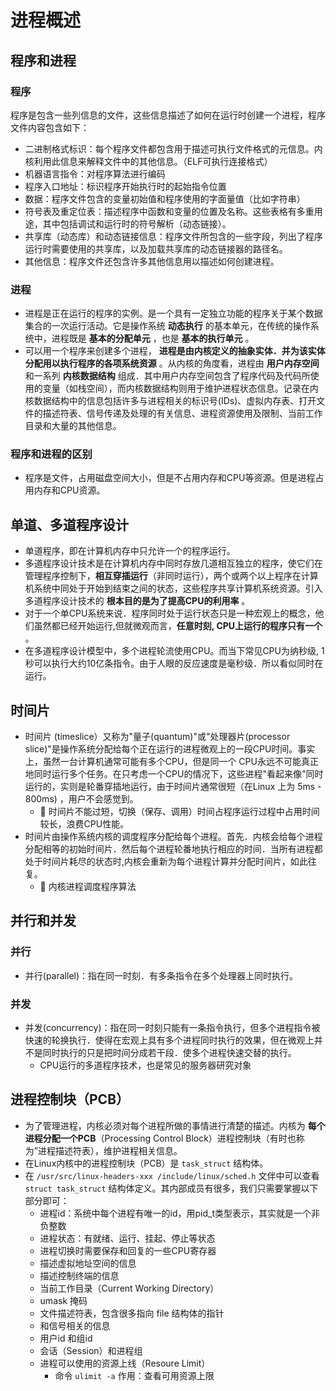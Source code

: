 # 进程概述
## 程序和进程
### 程序
程序是包含一些列信息的文件，这些信息描述了如何在运行时创建一个进程，程序文件内容包含如下：
- 二进制格式标识：每个程序文件都包含用于描述可执行文件格式的元信息。内核利用此信息来解释文件中的其他信息。（ELF可执行连接格式）
- 机器语言指令：对程序算法进行编码
- 程序入口地址：标识程序开始执行时的起始指令位置
- 数据：程序文件包含的变量初始值和程序使用的字面量值（比如字符串）
- 符号表及重定位表：描述程序中函数和变量的位置及名称。这些表格有多重用途，其中包括调试和运行时的符号解析（动态链接）。
- 共享库（动态库）和动态链接信息：程序文件所包含的一些字段，列出了程序运行时需要使用的共享库，以及加载共享库的动态链接器的路径名。
- 其他信息：程序文件还包含许多其他信息用以描述如何创建进程。

### 进程
- 进程是正在运行的程序的实例。是一个具有一定独立功能的程序关于某个数据集合的一次运行活动。它是操作系统 **动态执行** 的基本单元，在传统的操作系统中，进程既是 **基本的分配单元** ，也是 **基本的执行单元** 。
- 可以用一个程序来创建多个进程， **进程是由内核定义的抽象实体．并为该实体分配用以执行程序的各项系统资源** 。从内核的角度看，进程由 **用户内存空间** 和一系列 **内核数据结构** 组成．其中用户内存空间包含了程序代码及代码所使用的变量（如栈空间），而内核数据结构则用于维护进程状态信息。记录在内核数据结构中的信息包括许多与进程相关的标识号(IDs)、虚拟内存表、打开文件的描述符表、信号传递及处理的有关信息、进程资源使用及限制、当前工作目录和大量的其他信息。

### 程序和进程的区别
- 程序是文件，占用磁盘空间大小，但是不占用内存和CPU等资源。但是进程占用内存和CPU资源。

## 单道、多道程序设计
- 单道程序，即在计算机内存中只允许一个的程序运行。
- 多道程序设计技术是在计算机内存中同时存放几道相互独立的程序，使它们在管理程序控制下，**相互穿插运行**（非同时运行），两个或两个以上程序在计算机系统中同处于开始到结束之间的状态，这些程序共享计算机系统资源。引入多道程序设计技术的 **根本目的是为了提高CPU的利用率** 。
- 对于一个单CPU系统来说．程序同时处于运行状态只是一种宏观上的概念，他们虽然都已经开始运行,但就微观而言，**任意时刻, CPU上运行的程序只有一个** 。
- 在多道程序设计模型中，多个进程轮流使用CPU。而当下常见CPU为纳秒级, 1秒可以执行大约10亿条指令。由于人眼的反应速度是毫秒级．所以看似同时在运行。

## 时间片
- 时间片 (timeslice）又称为"量子(quantum)"或"处理器片(processor slice)"是操作系统分配给每个正在运行的进程微观上的一段CPU时间。事实上，虽然一台计算机通常可能有多个CPU，但是同一个 CPU永远不可能真正地同时运行多个任务。在只考虑一个CPU的情况下，这些进程"看起来像"同时运行的，实则是轮番穿插地运行，由于时间片通常很短（在Linux 上为 5ms - 800ms) ，用户不会感觉到。
    - 🐖 时间片不能过短，切换（保存、调用）时间占程序运行过程中占用时间较长，浪费CPU性能。
- 时间片由操作系统内核的调度程序分配给每个进程。首先．内核会给每个进程分配相等的初始时间片．然后每个进程轮番地执行相应的时间．当所有进程都处于时间片耗尽的状态时,内核会重新为每个进程计算并分配时间片，如此往复。
    - 📕 内核进程调度程序算法

## 并行和并发
### 并行
- 并行(parallel)：指在同一时刻．有多条指令在多个处理器上同时执行。

### 并发
- 并发(concurrency)：指在同一时刻只能有一条指令执行，但多个进程指令被快速的轮换执行．使得在宏观上具有多个进程同时执行的效果，但在微观上并不是同时执行的只是把时间分成若干段．使多个进程快速交替的执行。
    - CPU运行的多道程序技术，也是常见的服务器研究对象

## 进程控制块（PCB）
- 为了管理进程，内核必须对每个进程所做的事情进行清楚的描述。内核为 **每个进程分配一个PCB**（Processing Control Block）进程控制块（有时也称为”进程描述符表），维护进程相关信息。
- 在Linux内核中的进程控制块（PCB）是 `task_struct` 结构体。
- 在 `/usr/src/linux-headers-xxx /include/linux/sched.h` 文伴中可以查看 `struct task_struct` 结构体定义。其内部成员有很多，我们只需要掌握以下部分即可：
    - 进程id：系统中每个进程有唯一的id，用pid_t类型表示，其实就是一个非负整数
    - 进程状态：有就绪、运行、挂起、停止等状态
    - 进程切换时需要保存和回复的一些CPU寄存器
    - 描述虚拟地址空间的信息
    - 描述控制终端的信息
    - 当前工作目录（Current Working Directory）
    - umask 掩码
    - 文件描述符表，包含很多指向 file 结构体的指针
    - 和信号相关的信息
    - 用户id 和组id
    - 会话（Session）和进程组
    - 进程可以使用的资源上线（Resoure Limit）
        - 命令 `ulimit -a` 作用：查看可用资源上限
